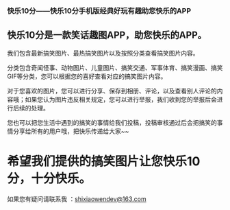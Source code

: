 ### 快乐10分——快乐10分手机版经典好玩有趣助您快乐的APP

## 快乐10分是一款笑话趣图APP，助您快乐的APP。

我们包含最新搞笑图片、最热搞笑图片以及按照分类查看搞笑图片内容。

分类包含奇闻怪事、动物图片、儿童图片、搞笑交通、军事体育、搞笑漫画、搞笑GIF等分类，您可以根据您的喜好查看对应的搞笑图片内容。

对于您喜欢的图片，您可以进行分享、保存到相册、评论，以及查看别人评论的内容哦；如果您认为图片违反相关规定，您可以进行举报，我们收到您的举报后会进行后续的处理。

您也可以把您生活中遇到的搞笑的事情给我们投稿，投稿审核通过后会把搞笑的事情分享给所有的用户哦，把快乐传递给大家~~

# 希望我们提供的搞笑图片让您快乐10分，十分快乐。

如果您有疑问请联系我 ：shixiaowendev@163.com
